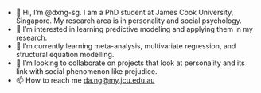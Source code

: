- 👋 Hi, I’m @dxng-sg. I am a PhD student at James Cook University, Singapore. My research area is in personality and social psychology. 
- 👀 I’m interested in learning predictive modeling and applying them in my research. 
- 🌱 I’m currently learning meta-analysis, multivariate regression, and structural equation modelling. 
- 💞️ I’m looking to collaborate on projects that look at personality and its link with social phenomenon like prejudice. 
- 📫 How to reach me da.ng@my.jcu.edu.au

